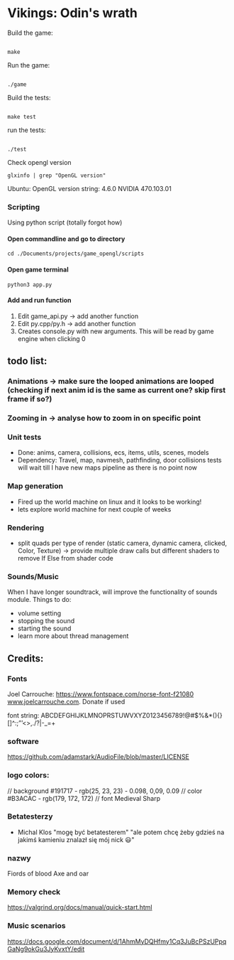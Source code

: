 # Vikings: Odin's wrath

Build the game:

```{commandline}

make
```

Run the game:


```{commandline}

./game
```


Build the tests:

```{commandline}

make test
```

run the tests:

```{commandline}

./test
```


Check opengl version
```{commandline}
glxinfo | grep "OpenGL version"
```

Ubuntu:
OpenGL version string: 4.6.0 NVIDIA 470.103.01

### Scripting
Using python script (totally forgot how)

#### Open commandline and go to directory
```{commandline}
cd ./Documents/projects/game_opengl/scripts
```
 
#### Open game terminal
```{commandline}
python3 app.py
```

#### Add and run function

1) Edit game_api.py -> add another function
2) Edit py.cpp/py.h -> add another function
3) Creates console.py with new arguments. This will be read by game engine when clicking 0


## todo list:
### Animations -> make sure the looped animations are looped (checking if next anim id is the same as current one? skip first frame if so?)
### Zooming in -> analyse how to zoom in on specific point 

### Unit tests
- Done: anims, camera, collisions, ecs, items, utils, scenes, models
- Dependency: Travel, map, navmesh, pathfinding, door collisions tests will wait till I have new maps pipeline as there is no point now

### Map generation
- Fired up the world machine on linux and it looks to be working!
- lets explore world machine for next couple of weeks

### Rendering
- split quads per type of render (static camera, dynamic camera, clicked, Color, Texture) -> provide multiple draw calls but different shaders to remove If Else from shader code

### Sounds/Music
When I have longer soundtrack, will improve the functionality of sounds module. Things to do:
- volume setting
- stopping the sound
- starting the sound
- learn more about thread management



## Credits:
### Fonts
Joel Carrouche: https://www.fontspace.com/norse-font-f21080 www.joelcarrouche.com. Donate if used

font string:
ABCDEFGHIJKLMNOPRSTUWVXYZ0123456789!@#$%&*(){}[]^:;”’<>,./?|\-_=+

### software
https://github.com/adamstark/AudioFile/blob/master/LICENSE



### logo colors:
// background
#191717 - rgb(25, 23, 23)  - 0.098, 0,09, 0.09
// color
#B3ACAC - rgb(179, 172, 172)
// font
Medieval Sharp



### Betatesterzy
- Michal Klos "mogę być betatesterem" "ale potem chcę żeby gdzieś na jakimś kamieniu znalazł się mój nick 😃"



### nazwy 
Fiords of blood
Axe and oar

### Memory check

https://valgrind.org/docs/manual/quick-start.html


### Music scenarios
https://docs.google.com/document/d/1AhmMyDQHfmy1Cq3JuBcPSzUPpqGaNg9okGu3JyKvxtY/edit
